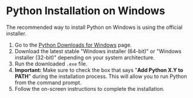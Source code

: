 # Python Installation on Windows

The recommended way to install Python on Windows is using the official installer.

1.  Go to the [Python Downloads for Windows](https://www.python.org/downloads/windows/) page.
2.  Download the latest stable "Windows installer (64-bit)" or "Windows installer (32-bit)" depending on your system architecture.
3.  Run the downloaded `.exe` file.
4.  **Important:** Make sure to check the box that says "**Add Python X.Y to PATH**" during the installation process. This will allow you to run Python from the command prompt.
5.  Follow the on-screen instructions to complete the installation.
